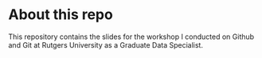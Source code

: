 # About this repo
This repository contains the slides for the workshop I conducted on Github and Git at Rutgers University as a Graduate Data Specialist.

